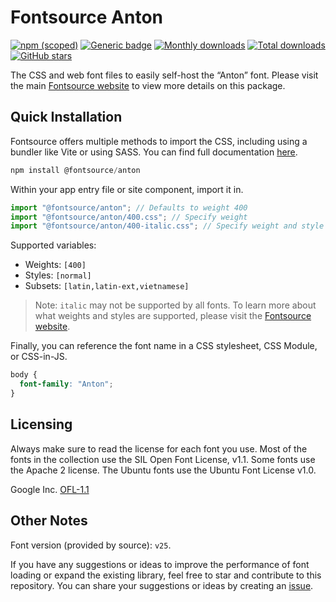 # Fontsource Anton

[![npm (scoped)](https://img.shields.io/npm/v/@fontsource/anton?color=brightgreen)](https://www.npmjs.com/package/@fontsource/anton) [![Generic badge](https://img.shields.io/badge/fontsource-passing-brightgreen)](https://github.com/fontsource/fontsource) [![Monthly downloads](https://badgen.net/npm/dm/@fontsource/anton)](https://github.com/fontsource/fontsource) [![Total downloads](https://badgen.net/npm/dt/@fontsource/anton)](https://github.com/fontsource/fontsource) [![GitHub stars](https://img.shields.io/github/stars/fontsource/fontsource.svg?style=social&label=Star)](https://github.com/fontsource/fontsource/stargazers)

The CSS and web font files to easily self-host the “Anton” font. Please visit the main [Fontsource website](https://fontsource.org/fonts/anton) to view more details on this package.

## Quick Installation

Fontsource offers multiple methods to import the CSS, including using a bundler like Vite or using SASS. You can find full documentation [here](https://fontsource.org/docs/getting-started/introduction).

```javascript
npm install @fontsource/anton
```

Within your app entry file or site component, import it in.

```javascript
import "@fontsource/anton"; // Defaults to weight 400
import "@fontsource/anton/400.css"; // Specify weight
import "@fontsource/anton/400-italic.css"; // Specify weight and style
```

Supported variables:
- Weights: `[400]`
- Styles: `[normal]`
- Subsets: `[latin,latin-ext,vietnamese]`

> Note: `italic` may not be supported by all fonts. To learn more about what weights and styles are supported, please visit the [Fontsource website](https://fontsource.org/fonts/anton).

Finally, you can reference the font name in a CSS stylesheet, CSS Module, or CSS-in-JS.

```css
body {
  font-family: "Anton";
}
```

## Licensing
Always make sure to read the license for each font you use. Most of the fonts in the collection use the SIL Open Font License, v1.1. Some fonts use the Apache 2 license. The Ubuntu fonts use the Ubuntu Font License v1.0.

Google Inc.
[OFL-1.1](http://scripts.sil.org/OFL)

## Other Notes
Font version (provided by source): `v25`.

If you have any suggestions or ideas to improve the performance of font loading or expand the existing library, feel free to star and contribute to this repository. You can share your suggestions or ideas by creating an [issue](https://github.com/fontsource/fontsource/issues).